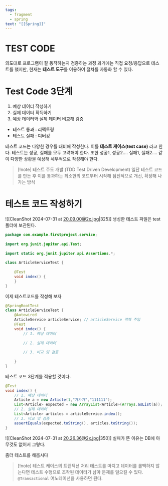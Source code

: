```yaml
---
tags:
  - fragment
  - spring
text: "[[Spring]]"
---
```

# TEST CODE
의도대로 프로그램이 잘 동작하는지 검증하는 과정
과거에는 직접 요청/응답으로 테스트를 했지만, 현재는 **테스트 도구**를 이용하여 절차를 자동화 할 수 있다.

# Test Code 3단계
1. 예상 데이터 작성하기
2. 실제 데이터 획득하기
3. 예상 데이터와 실제 데이터 비교해 검증

- 테스트 통과 : 리펙토링
- 테스트 실패 :  디버깅

테스트 코드는 다양한 경우를 대비해 작성한다. 이를 **테스트 케이스(test case)** 라고 한다.
테스트는 성공, 실패를 모두 고려해야 한다.
또한 성공1, 성공2.... 실패1, 실패2.... 같이 다양한 상황을 예상해 세부적으로 작성해야 한다.

> [!note] 테스트 주도 개발 (TDD Test Driven Development)
> 일단 테스트 코드를 만든 후 이를 통과하는 최소한의 코드부터 시작해 점진적으로 개선, 확장해 나가는 방식

# 테스트 코드 작성하기
![[CleanShot 2024-07-31 at 20.09.00@2x.jpg|325]]
생성한 테스트 파일은 test 폴더에 보관된다.

~~~java
package com.example.firstproject.service;  
  
import org.junit.jupiter.api.Test;  
  
import static org.junit.jupiter.api.Assertions.*;  
  
class ArticleServiceTest {  
  
    @Test  
    void index() {  
    }  
}
~~~

이제 테스트코드를 작성해 보자
~~~java
@SpringBootTest  
class ArticleServiceTest {  
    @Autowired  
    ArticleService articleService; // articleService 객체 주입  
    @Test  
    void index() {  
        // 1. 예상 데이터  
        
        // 2. 실제 데이터  
        
        // 3. 비교 및 검증  
        
    }  
}
~~~
테스트 코드 3단계를 적용할 것이다.

~~~java
@Test  
void index() {  
    // 1. 예상 데이터  
    Article a = new Article(1,"가가가","111111");  
    List<Article> expected = new ArrayList<Article>(Arrays.asList(a));  
    // 2. 실제 데이터  
    List<Article> articles = articleService.index();  
    // 3. 비교 및 검증  
    assertEquals(expected.toString(), articles.toString());  
}
~~~


![[CleanShot 2024-07-31 at 20.26.36@2x.jpg|350]]
실패가 뜬 이유는 DB에 아무것도 없어서 그렇다.

좀더 테스트를 해봅시다


> [!note] 테스트 케이스의 트랜잭션 처리
> 테스트를 마치고 데이터를 롤백하지 않는다면 테스트 수행으로 조작된 데이터가 남아 문제를 일으킬 수 있다.
> `@Transactional` 어노테이션을 사용하면 된다. 


